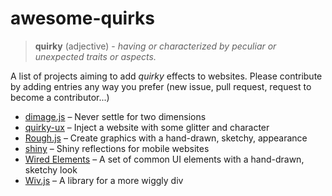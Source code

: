 # awesome-quirks

> **quirky** (adjective) - *having or characterized by peculiar or unexpected traits or aspects.*

A list of projects aiming to add *quirky* effects to websites.
Please contribute by adding entries any way you prefer (new issue, pull request, request to become a contributor...)



  - [dimage.js](https://jjkaufman.github.io/dimage.js/) – Never settle for two dimensions 
  - [quirky-ux](http://dsalaj.com/quirky-ux/) – Inject a website with some glitter and character
  - [Rough.js](https://roughjs.com/) – Create graphics with a hand-drawn, sketchy, appearance
  - [shiny](https://github.com/rikschennink/shiny) – Shiny reflections for mobile websites
  - [Wired Elements](https://wiredjs.com/) – A set of common UI elements with a hand-drawn, sketchy look
  - [Wiv.js](https://jjkaufman.github.io/wiv.js/) – A library for a more wiggly div
